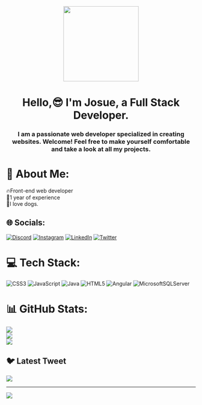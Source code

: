 <div id="header" align="center">
    <img src="https://i.gifer.com/AjA6.gif" width="200"/>
    <h1 align="center">Hello,😎 I'm Josue, a Full Stack Developer.</h1>
    <h3 align="center">I am a passionate web developer specialized in creating websites. Welcome! Feel free to make yourself comfortable and take a look at all my projects.</h3>
</div>


# 💫 About Me:
🔥Front-end web developer<br>🧨1 year of experience<br>🐶I love dogs.


## 🌐 Socials:
[![Discord](https://img.shields.io/badge/Discord-%237289DA.svg?logo=discord&logoColor=white)](https://discord.gg/josue14#6902) [![Instagram](https://img.shields.io/badge/Instagram-%23E4405F.svg?logo=Instagram&logoColor=white)](https://instagram.com/desarrollowebjg) [![LinkedIn](https://img.shields.io/badge/LinkedIn-%230077B5.svg?logo=linkedin&logoColor=white)](https://linkedin.com/in/https://www.linkedin.com/in/josue-exequiel-gonzalez-704657129/) [![Twitter](https://img.shields.io/badge/Twitter-%231DA1F2.svg?logo=Twitter&logoColor=white)](https://twitter.com/josueexequiel12) 

# 💻 Tech Stack:
![CSS3](https://img.shields.io/badge/css3-%231572B6.svg?style=for-the-badge&logo=css3&logoColor=white) ![JavaScript](https://img.shields.io/badge/javascript-%23323330.svg?style=for-the-badge&logo=javascript&logoColor=%23F7DF1E) ![Java](https://img.shields.io/badge/java-%23ED8B00.svg?style=for-the-badge&logo=java&logoColor=white) ![HTML5](https://img.shields.io/badge/html5-%23E34F26.svg?style=for-the-badge&logo=html5&logoColor=white) ![Angular](https://img.shields.io/badge/angular-%23DD0031.svg?style=for-the-badge&logo=angular&logoColor=white) ![MicrosoftSQLServer](https://img.shields.io/badge/Microsoft%20SQL%20Sever-CC2927?style=for-the-badge&logo=microsoft%20sql%20server&logoColor=white)
# 📊 GitHub Stats:
![](https://github-readme-stats.vercel.app/api?username=josue1420&theme=dark&hide_border=false&include_all_commits=false&count_private=false)<br/>
![](https://github-readme-streak-stats.herokuapp.com/?user=josue1420&theme=dark&hide_border=false)<br/>
![](https://github-readme-stats.vercel.app/api/top-langs/?username=josue1420&theme=dark&hide_border=false&include_all_commits=false&count_private=false&layout=compact)

## 🐦 Latest Tweet
[![](https://gtce.itsvg.in/api?username=josueexequiel12)](https://github.com/VishwaGauravIn/github-twitter-card-embed)

---
[![](https://visitcount.itsvg.in/api?id=josue1420&icon=0&color=0)](https://visitcount.itsvg.in)

<!-- Proudly created with GPRM ( https://gprm.itsvg.in ) -->

